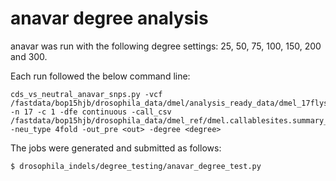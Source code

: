 # anavar degree analysis

anavar was run with the following degree settings: 25, 50, 75, 100, 150, 200 and 300.

Each run followed the below command line:

```
cds_vs_neutral_anavar_snps.py -vcf /fastdata/bop15hjb/drosophila_data/dmel/analysis_ready_data/dmel_17flys.gatk.raw.snps.exsnpindel.recalibrated.filtered_t95.0.pass.dpfiltered.50bp_max.bial.rmarked.polarised.annotated.ar.degen.vcf.gz -n 17 -c 1 -dfe continuous -call_csv /fastdata/bop15hjb/drosophila_data/dmel_ref/dmel.callablesites.summary_with_degen.csv -neu_type 4fold -out_pre <out> -degree <degree>
```

The jobs were generated and submitted as follows:

```
$ drosophila_indels/degree_testing/anavar_degree_test.py
```